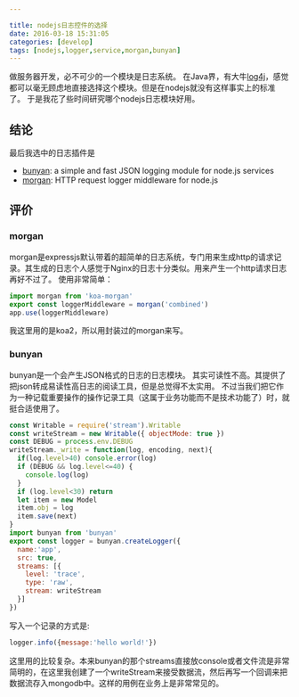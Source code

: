 ```yaml
---

title: nodejs日志控件的选择
date: 2016-03-18 15:31:05
categories: [develop]
tags: [nodejs,logger,service,morgan,bunyan]
---
```


做服务器开发，必不可少的一个模块是日志系统。
在Java界，有大牛[log4j](https://zh.wikipedia.org/wiki/Log4j)，感觉都可以毫无顾虑地直接选择这个模块。但是在nodejs就没有这样事实上的标准了。
于是我花了些时间研究哪个nodejs日志模块好用。

<!--more-->

## 结论

最后我选中的日志插件是
- [bunyan](https://github.com/trentm/node-bunyan): a simple and fast JSON logging module for node.js services
- [morgan](https://github.com/expressjs/morgan): HTTP request logger middleware for node.js

## 评价

### morgan
morgan是expressjs默认带着的超简单的日志系统，专门用来生成http的请求记录。其生成的日志个人感觉于Nginx的日志十分类似。用来产生一个http请求日志再好不过了。
使用非常简单：

```js
import morgan from 'koa-morgan'
export const loggerMiddleware = morgan('combined')
app.use(loggerMiddleware)
```

我这里用的是koa2，所以用封装过的morgan来写。

### bunyan
bunyan是一个会产生JSON格式的日志的日志模块。
其实可读性不高。其提供了把json转成易读性高日志的阅读工具，但是总觉得不太实用。
不过当我们把它作为一种记载重要操作的操作记录工具（这属于业务功能而不是技术功能了）时，就挺合适使用了。

```js
const Writable = require('stream').Writable
const writeStream = new Writable({ objectMode: true })
const DEBUG = process.env.DEBUG
writeStream._write = function(log, encoding, next){
  if(log.level>40) console.error(log)
  if (DEBUG && log.level<=40) {
    console.log(log)
  }
  if (log.level<30) return
  let item = new Model
  item.obj = log
  item.save(next)
}
import bunyan from 'bunyan'
export const logger = bunyan.createLogger({
  name:'app',
  src: true,
  streams: [{
    level: 'trace',
    type: 'raw',
    stream: writeStream
  }]
})
```

写入一个记录的方式是:
```js
logger.info({message:'hello world!'})
```

这里用的比较复杂。本来bunyan的那个streams直接放console或者文件流是非常简明的，在这里我创建了一个writeStream来接受数据流，然后再写一个回调来把数据流存入mongodb中。这样的用例在业务上是非常常见的。
